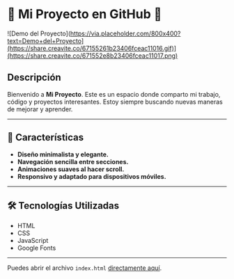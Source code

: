 # 🌟 Mi Proyecto en GitHub 🌟

![Demo del Proyecto](https://via.placeholder.com/800x400?text=Demo+del+Proyecto](https://share.creavite.co/67155261b23406fceac11016.gif)](https://share.creavite.co/671552e8b23406fceac11017.png)  <!-- Reemplaza con una imagen de tu proyecto -->

## Descripción

Bienvenido a **Mi Proyecto**. Este es un espacio donde comparto mi trabajo, código y proyectos interesantes. Estoy siempre buscando nuevas maneras de mejorar y aprender.

---

## 📌 Características

- **Diseño minimalista y elegante.**
- **Navegación sencilla entre secciones.**
- **Animaciones suaves al hacer scroll.**
- **Responsivo y adaptado para dispositivos móviles.**

---

## 🛠️ Tecnologías Utilizadas

- HTML
- CSS
- JavaScript
- Google Fonts

---
Puedes abrir el archivo `index.html` [directamente aquí](index).
